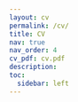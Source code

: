 ```yaml
---
layout: cv
permalink: /cv/
title: CV
nav: true
nav_order: 4
cv_pdf: cv.pdf
description:
toc:
  sidebar: left
---
```

